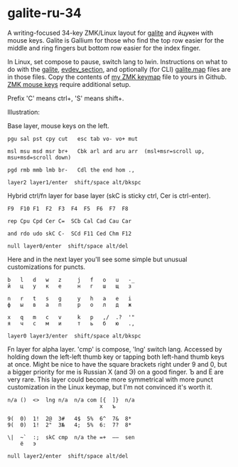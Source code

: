 # galite-ru-34
A writing-focused 34-key ZMK/Linux layout for [galite](https://www.reddit.com/r/KeyboardLayouts/comments/1iqo9ob/galite_galliumgraphite_hybrid_with_simplified/) and йцукен with mouse keys. Galite is Gallium for those who find the top row easier for the middle and ring fingers but bottom row easier for the index finger.

In Linux, set compose to pause, switch lang to lwin.
Instructions on what to do with the [galite](https://github.com/stozi/galite-ru-34/blob/main/gallium), [evdev_section](https://github.com/stozi/galite-ru-34/blob/main/evdev_section.xml), and optionally (for CLI) [galite.map](https://github.com/stozi/galite-ru-34/blob/main/galite.map) files are in those files. Copy the contents of [my ZMK keymap](https://github.com/stozi/zmk-config/blob/master/config/a_dux.keymap) file to yours in Github. [ZMK mouse keys](https://zmk.dev/docs/keymaps/behaviors/mouse-emulation) require additional setup.


Prefix 'C' means ctrl+, 'S' means shift+.

Illustration:

Base layer, mouse keys on the left.

```
pgu sal pst cpy cut   esc tab vo- vo+ mut

msl msu msd msr br+   Cbk arl ard aru arr  (msl+msr=scroll up, msu+msd=scroll down)

pgd rmb mmb lmb br-   Cdl the end hom .,

layer2 layer1/enter  shift/space alt/bkspc   
```

Hybrid ctrl/fn layer for base layer (skC is sticky ctrl, Cer is ctrl-enter).

```
F9  F10 F1  F2  F3  F4  F5  F6  F7  F8

rep Cpu Cpd Cer C=  SCb Cal Cad Cau Car

and rdo udo skC C-  SCd F11 Ced Chm F12

null layer0/enter  shift/space alt/del
```
Here and in the next layer you'll see some simple but unusual customizations for puncts.
```
b   l   d   w   z     j   f   o   u   -_
й   ц   у   к   е     н   г   ш   щ   з

n   r   t   s   g     y   h   a   e   i
ф   ы   в   а   п     р   о   л   д   ж

x   q   m   c   v     k   p   ,/  .?  '"
я   ч   с   м   и     т   ь   б   ю   .,

layer0 layer3/enter  shift/space alt/bkspc
```
Fn layer for alpha layer. 'cmp' is compose, 'lng' switch lang. Accessed by holding down the left-left thumb key or tapping both left-hand thumb keys at once. Might be nice to have the square brackets right under 9 and 0, but a bigger priority for me is Russian Х (and Э) on a good finger. Ъ and Ё are very rare. This layer could become more symmetrical with more punct customization in the Linux keymap, but I'm not convinced it's worth it.
```
n/a ()  <>  lng n/a  n/a com [{  ]}  n/a
                             х   ъ

9(  0)  1!  2@  3#   4$  5%  6^  7&  8*
9(  0)  1!  2"  3№   4;  5%  6:  7?  8*

\|  ~`  :;  skC cmp  n/a the =+  –—  sen
    ё   э

null layer2/enter  shift/space alt/del
```
